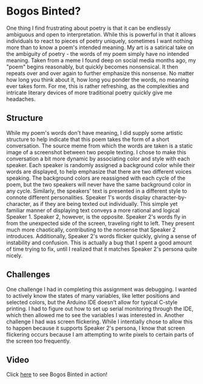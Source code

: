 # Bogos Binted?

One thing I find frustrating about poetry is that it can be endlessly ambiguous and open to interpretation. While this is powerful in that it allows individuals to react to pieces of poetry uniquely, sometimes I want nothing more than to know a poem's intended meaning. My art is a satirical take on the ambiguity of poetry - the words of my poem simply have no intended meaning. Taken from a meme I found deep on social media months ago, my "poem" begins reasonably, but quickly becomes nonsensical. It then repeats over and over again to further emphasize this nonsense. No matter how long you think about it, how long you ponder the words, no meaning ever takes form. For me, this is rather refreshing, as the complexities and intricate literary devices of more traditional poetry quickly give me headaches.  
  
## Structure
While my poem's words don't have meaning, I did supply some artistic structure to help indicate that this poem takes the form of a short conversation. The source meme from which the words are taken is a static image of a screenshot between two people texting. I chose to make this conversation a bit more dynamic by associating color and style with each speaker. Each speaker is randomly assigned a background color while their words are displayed, to help emphasize that there are two different voices speaking. The background colors are reassigned with each cycle of the poem, but the two speakers will never have the same background color in any cycle. Similarly, the speakers' text is presented in a different style to connote different personalities. Speaker 1's words display character-by-character, as if they are being texted out individually. This simple yet familiar manner of displaying text conveys a more rational and logical Speaker 1. Speaker 2, however, is the opposite. Speaker 2's words fly in from the unexpected side of the screen, traveling right to left. They present much more chaotically, contributing to the nonsense that Speaker 2 introduces. Additionally, Speaker 2's words flicker quickly, giving a sense of instability and confusion. This is actually a bug that I spent a good amount of time trying to fix, until I realized that it matches Speaker 2's persona quite nicely.

## Challenges
One challenge I had in completing this assignment was debugging. I wanted to actively know the states of many variables, like letter positions and selected colors, but the Arduino IDE doesn't allow for typical C-style printing. I had to figure out how to set up serial monitoring through the IDE, which then allowed me to see the variables I was interested in. Another challenge I had was screen flickering. While I intentially chose to allow this to happen because it supports Speaker 2's persona, I know that screen flickering occurs because I am attempting to write pixels to certain parts of the screen too frequently.  

## Video
Click [here](https://youtu.be/FUoAXGsg0EE) to see Bogos Binted in action!
